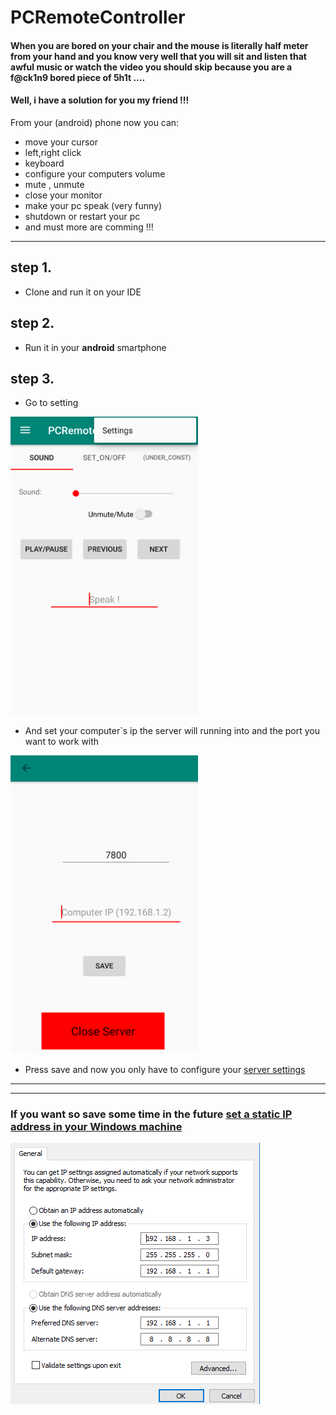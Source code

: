 # PCRemoteController

<h4> When you are bored on your chair and the mouse is literally half meter from your hand and you know very well that you will sit and listen that awful music or watch the video you should skip because you are a f@ck1n9 bored piece of 5h1t .... </h4>
<h4>Well, i have a solution for you my friend !!!</h4>



From your (android) phone now you can:
- move your cursor
- left,right click
- keyboard 
- configure your computers volume
- mute , unmute
- close your monitor
- make your pc speak (very funny)
- shutdown or restart your pc
- and must more are comming !!!



___
## step 1.
- Clone and run it on your IDE

## step 2.
- Run it in your **android** smartphone

## step 3.
- Go to setting 

<img src="https://github.com/AimiKass/PCRemoteController/blob/master/readMePhotos/mainPage.png" width="300">

- And set your computer`s ip the server will running into and the port you want to work with

<img src="https://github.com/AimiKass/PCRemoteController/blob/master/readMePhotos/settings.png" width="300">

- Press save and now you only have to configure your [server settings](https://github.com/AimiKass/PCRemoteControllerServer)

---
---
### If you want so save some time in the future [set a static IP address in your Windows machine](https://pureinfotech.com/set-static-ip-address-windows-10/)
![alt text](https://github.com/AimiKass/PCRemoteController/blob/master/readMePhotos/ipProtocol.png)
